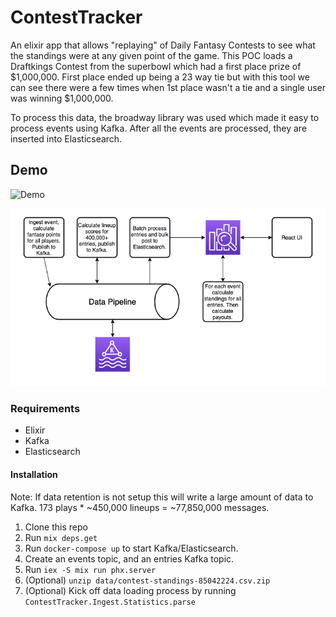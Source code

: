 # ContestTracker

An elixir app that allows "replaying" of Daily Fantasy Contests to see what the standings were at any given point of the game. This POC loads a Draftkings Contest from the superbowl which had a first place prize of $1,000,000. First place ended up being a 23 way tie but with this tool we can see there were a few times when 1st place wasn't a tie and a single user was winning $1,000,000.

To process this data, the broadway library was used which made it easy to process events using Kafka. After all the events are processed, they are inserted into Elasticsearch.

## Demo
![Demo](demo.gif)

![Data Flow](data_flow.png)

### Requirements
* Elixir
* Kafka
* Elasticsearch

#### Installation
Note: If data retention is not setup this will write a large amount of data to Kafka. 173 plays * ~450,000 lineups = ~77,850,000 messages.

1. Clone this repo
2. Run `mix deps.get`
3. Run `docker-compose up` to start Kafka/Elasticsearch.
4. Create an events topic, and an entries Kafka topic.
5. Run `iex -S mix run phx.server`
6. (Optional) `unzip data/contest-standings-85042224.csv.zip`
7. (Optional) Kick off data loading process by running `ContestTracker.Ingest.Statistics.parse`